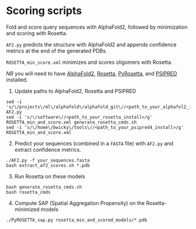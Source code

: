 # Scoring scripts

Fold and score query sequences with AlphaFold2, followed by minimization and scoring with Rosetta.

`AF2.py` predicts the structure with AlphaFold2 and appends confidence metrics at the end of the generated PDBs.

`ROSETTA_min_score.xml` minimizes and scores oligomers with Rosetta.

*NB* you will need to have [AlphaFold2](https://github.com/deepmind/alphafold), [Rosetta](https://www.rosettacommons.org/software), [PyRosetta](https://www.pyrosetta.org/),  and [PSIPRED](http://bioinf.cs.ucl.ac.uk/psipred/)
 installed.

1. Update paths to AlphaFold2, Rosetta and PSIPRED
```
sed -i 's/\/projects\/ml\/alphafold\/alphafold_git\//<path_to_your_alphafol2_install>/g' AF2.py
sed -i 's/\/software\//<path_to_your_rosetta_install>/g' ROSETTA_min_and_score.xml generate_rosetta_cmds.sh
sed -i 's/\/home\/bwicky\/tools\//<path_to_your_psipred4_install>/g' ROSETTA_min_and_score.xml
```

2. Predict your sequences (combined in a `FASTA` file) with `AF2.py` and extract confidence metrics.
```
./AF2.py -f your_sequences.fasta
bash extract_af2_scores.sh *.pdb
```

3. Run Rosetta on these models
```
bash generate_rosetta_cmds.sh
bash rosetta_cmds
```

4. Compute SAP (Spatial Aggregation Propensity) on the Rosetta-minimized models
```
./PyROSETTA_sap.py rosetta_min_and_scored_models/*.pdb
```


